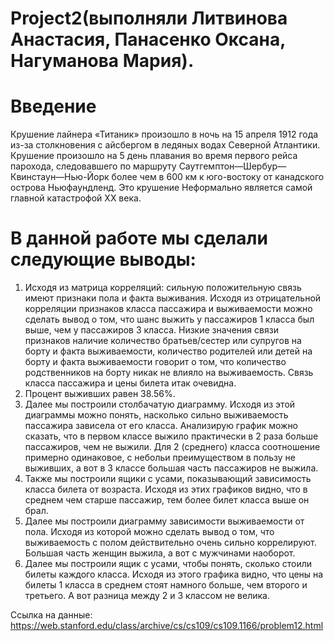 # Project2(выполняли Литвинова Анастасия, Панасенко Оксана, Нагуманова Мария). 
# Введение
Крушение лайнера «Титаник» произошло в ночь на 15 апреля 1912 года из-за столкновения с айсбергом в ледяных водах Северной Атлантики. Крушение произошло на 5 день плавания во время первого рейса парохода, следовавшего по маршруту Саутгемптон—Шербур—Квинстаун—Нью-Йорк более чем в 600 км к юго-востоку от канадского острова Ньюфаундленд.  Это крушение Неформально является самой главной катастрофой XX века.
# В данной работе мы сделали следующие выводы:
1. Исходя из матрица корреляций: сильную положительную связь имеют признаки пола и факта выживания. Исходя из отрицательной корреляции признаков класса пассажира и выживаемости можно сделать вывод о том, что шанс выжить у пассажиров 1 класса был выше, чем у пассажиров 3 класса. Низкие значения связи признаков наличие количество братьев/сестер или супругов на борту и факта выживаемости, количество родителей или детей на борту и факта выживаемости говорит о том, что количество родственников на борту никак не влияло на выживаемость. Связь класса пассажира и цены билета итак очевидна.
2. Процент выживших равен 38.56%.
3. Далее мы построили столбачатую диаграмму. Исходя из этой диаграммы можно понять, насколько сильно выживаемость пассажира зависела от его класса. Анализирую график можно сказать, что в первом классе выжило практически в 2 раза больше пассажиров, чем не выжили. Для 2 (среднего) класса соотношение примерно одинаковое, с небольи преимуществом в пользу не выживших, а вот в 3 классе большая часть пассажиров не выжила.
4. Также мы построили ящики с усами, показывающий зависимость класса билета от возраста. Исходя из этих графиков видно, что в среднем чем старше пассажир, тем более билет класса выше он брал.
5. Далее мы построили диаграмму зависимости выживаемости от пола. Исходя из которой можно сделать вывод о том, что выживаемость с полом действительно очень сильно коррелируют. Большая часть женщин выжила, а вот с мужчинами наоборот.
6. Далее мы построили ящик с усами, чтобы понять, сколько стоили билеты каждого класса. Исходя из этого графика видно, что цены на билеты 1 класса в среднем стоят намного больше, чем второго и третьего. А вот разница между 2 и 3 классом не велика.

Ссылка на данные: https://web.stanford.edu/class/archive/cs/cs109/cs109.1166/problem12.html

